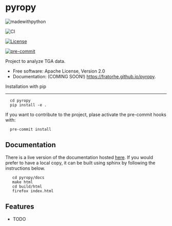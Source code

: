 pyropy
=============

![madewithpython](https://img.shields.io/badge/Made%20With-Python-blue.svg?style=flat)

![CI](https://github.com/Fratorhe/pyropy/actions/workflows/unit-tests.yml/badge.svg)

[![License](https://img.shields.io/badge/License-Apache_2.0-blue.svg)](https://opensource.org/licenses/Apache-2.0)

[![pre-commit](https://img.shields.io/badge/pre--commit-enabled-brightgreen?logo=pre-commit&logoColor=white)](https://github.com/pre-commit/pre-commit)


Project to analyze TGA data.

* Free software: Apache License, Version 2.0
* Documentation: (COMING SOON!) https://fratorhe.github.io/pyropy.

Installation with pip
*********************

````shell
  cd pyropy
  pip install -e .
````

If you want to contribute to the project, plase activate the pre-commit hooks with:

````shell
  pre-commit install
````

Documentation
----------------

There is a live version of the documentation hosted
[here](https://github.com/Fratorhe/pyropy).
If you would prefer to have a local copy, it can be built using sphinx by following the
instructions below.

````shell
   cd pyropy/docs
   make html
   cd build/html
   firefox index.html
````

Features
--------

* TODO
